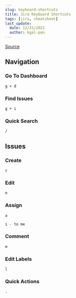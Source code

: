 ```yaml
---
slug: keyboard-shortcuts
title: Jira Keyboard Shortcuts
tags: [jira, cheatsheet]
last_update:
  date: 12/31/2022
  author: kgal-pan
---
```



[Source](https://jira.atlassian.com/secure/ViewKeyboardShortcuts!default.jspa)

## Navigation

### Go To Dashboard

```text
g + d
```

### Find Issues

```text
g + i
```

### Quick Search

```text
/
```

## Issues

### Create

```text
c
```

### Edit

```text
e
```

### Assign

```text
a

i - to me
```

### Comment

```text
m
```

### Edit Labels

```text
l
```

### Quick Actions

```text
.
```
